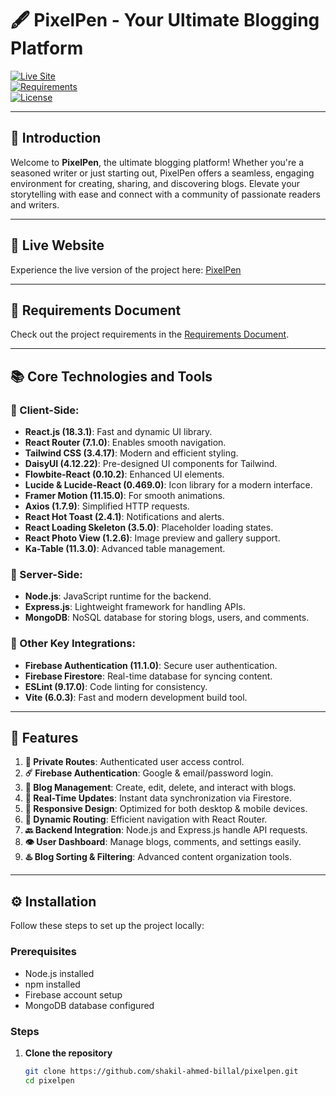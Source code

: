 # 🖋️ PixelPen - Your Ultimate Blogging Platform

[![Live Site](https://img.shields.io/badge/%F0%9F%94%97-Live%20Website-blue?style=for-the-badge)](https://pixelpen-bd.web.app)  
[![Requirements](https://img.shields.io/badge/%F0%9F%93%9D-Requirements-green?style=for-the-badge)](./assignment_category_05.txt)  
[![License](https://img.shields.io/badge/License-MIT-yellow?style=for-the-badge)](https://github.com/shakil-ahmed-billal)  

---

## 🌟 Introduction  
Welcome to **PixelPen**, the ultimate blogging platform! Whether you're a seasoned writer or just starting out, PixelPen offers a seamless, engaging environment for creating, sharing, and discovering blogs. Elevate your storytelling with ease and connect with a community of passionate readers and writers.  

---

## 📲 Live Website  
Experience the live version of the project here: [PixelPen](https://pixelpen-bd.web.app)  

---

## 📄 Requirements Document  
Check out the project requirements in the [Requirements Document](./assignment_category_05.txt).  

---

## 📚 Core Technologies and Tools  

### 🔧 Client-Side:  
- **React.js (18.3.1)**: Fast and dynamic UI library.  
- **React Router (7.1.0)**: Enables smooth navigation.  
- **Tailwind CSS (3.4.17)**: Modern and efficient styling.  
- **DaisyUI (4.12.22)**: Pre-designed UI components for Tailwind.  
- **Flowbite-React (0.10.2)**: Enhanced UI elements.  
- **Lucide & Lucide-React (0.469.0)**: Icon library for a modern interface.  
- **Framer Motion (11.15.0)**: For smooth animations.  
- **Axios (1.7.9)**: Simplified HTTP requests.  
- **React Hot Toast (2.4.1)**: Notifications and alerts.  
- **React Loading Skeleton (3.5.0)**: Placeholder loading states.  
- **React Photo View (1.2.6)**: Image preview and gallery support.  
- **Ka-Table (11.3.0)**: Advanced table management.  

### 🔧 Server-Side:  
- **Node.js**: JavaScript runtime for the backend.  
- **Express.js**: Lightweight framework for handling APIs.  
- **MongoDB**: NoSQL database for storing blogs, users, and comments.  

### 🔧 Other Key Integrations:  
- **Firebase Authentication (11.1.0)**: Secure user authentication.  
- **Firebase Firestore**: Real-time database for syncing content.  
- **ESLint (9.17.0)**: Code linting for consistency.  
- **Vite (6.0.3)**: Fast and modern development build tool.  

---

## 🚀 Features  

1. **🚫 Private Routes**: Authenticated user access control.  
2. **☄️ Firebase Authentication**: Google & email/password login.  
3. **📝 Blog Management**: Create, edit, delete, and interact with blogs.  
4. **🌿 Real-Time Updates**: Instant data synchronization via Firestore.  
5. **📱 Responsive Design**: Optimized for both desktop & mobile devices.  
6. **📍 Dynamic Routing**: Efficient navigation with React Router.  
7. **🔙 Backend Integration**: Node.js and Express.js handle API requests.  
8. **👁️ User Dashboard**: Manage blogs, comments, and settings easily.  
9. **♨️ Blog Sorting & Filtering**: Advanced content organization tools.  

---

## ⚙️ Installation  
Follow these steps to set up the project locally:

### Prerequisites  
- Node.js installed  
- npm installed  
- Firebase account setup  
- MongoDB database configured  

### Steps  
1. **Clone the repository**  
   ```sh
   git clone https://github.com/shakil-ahmed-billal/pixelpen.git
   cd pixelpen
